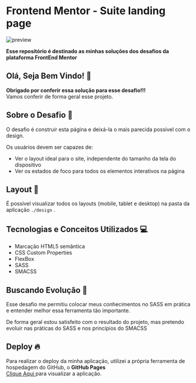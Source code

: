 # Frontend Mentor - Suite landing page

![preview](https://github.com/gabrielalencs/Ola-Mundo/assets/127636935/19b7fc54-7a6d-4062-833c-bc43c7d9516f)

**Esse repositório é destinado as minhas soluções dos desafios da plataforma FrontEnd Mentor**

## Olá, Seja Bem Vindo! 👋

**Obrigado por conferir essa solução para esse desafio!!!** 
<br>
Vamos conferir de forma geral esse projeto.

## Sobre o Desafio 🎯

O desafio é construir esta página e deixá-la o mais parecida possível com o design.

Os usuários devem ser capazes de:

- Ver o layout ideal para o site, independente do tamanho da tela do dispositivo
- Ver os estados de foco para todos os elementos interativos na página

## Layout 🎨

É possível visualizar todos os layouts (mobile, tablet e desktop) na pasta da aplicação ` ./design ` .

## Tecnologias e Conceitos Utilizados 💻

- Marcação HTML5 semântica
- CSS Custom Properties
- FlexBox
- SASS
- SMACSS

##  Buscando Evolução 🚀

Esse desafio me permitiu colocar meus conhecimentos no SASS em prática e entender melhor essa ferramenta tão importante.

De forma geral estou satisfeito com o resultado do projeto, mas pretendo evoluir nas práticas do SASS e nos princípios do SMACSS

## Deploy 🔥
 
Para realizar o deploy da minha aplicação, utilizei a própria ferramenta de hospedagem do GitHub, o **GitHub Pages**
<br>
<a href="https://gabrielalencs.github.io/Frontend-Mentor-Challenges/4.%20Suite%20Landing%20Page/">Clique Aqui </a> para visualizar a aplicação.

